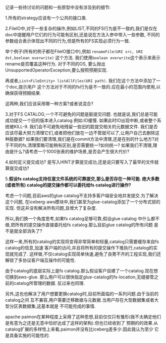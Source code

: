 记录一些待讨论的问题和一些原型中没有涉及到的细节:

1.所有的strategy应该有一个公共的接口类.

2.FileIO中,对于一些复杂的操作,例如LIST,不同的FS行为是不一致的,我们是仅在doc中提醒用户它们的行为可能有区别,还是说在方法入参中带入一些参数,
不同的参数组合表示体现出不同的行为,但是所有的FS实现必须行为一致. 

举个例子(所有的例子都在FileIO接口中),例如 `renameFile(URI src, URI dst,boolean overwrite)` 这个方法.
我们使用`boolean overwrite`这个表示来表示rename是否覆盖这种行为. 对于不同的OS,
要么抛出 UnsupportedOperatorException,要么按照预期实现.

再或者,`List<FileEntity> listAllFiles(URI path)`. 我们在这个方法中添加了一个doc,提示用户
这个方法对于不同的fs行为是不一致的.应在最小的范围内使用,以确保获得预期结果.

这两种,我们应该采用哪一种方案?或者说混合?

3.对于FS CATALOG,一个不可避免的问题是脏提交问题. 也就是说,我们总是可能成功提交一个旧的版本进入catalog.例如:IO缓慢.
如果此时IO出现中断,或者整个系统被KILL-9. 我们会不可避免地残留一些旧的脏提交相关的元数据文件.
我们是否应该尽最大努力清理它们,或者把他们放在一边不管就可以了,让用户自己去删除这种脏数据?
如果我们要清理,我们是在commit方法中清理,还是在别的什么地方?对于不同的fs,清理策略可能稍有区别,是否需要统一?如何统一?
如果我们不清理,理由是什么?请考虑一个1000张表的维护场景,是否会产生很大代价?

4.如何定义提交成功? 是写入HINT才算提交成功,还是说只要写入了最早的文件就算提交成功?

5.**假设fs catalog支持任意文件系统的可靠提交,那么是否存在一种可能. 绝大多数(或者所有)
catalog的提交操作都可以委托给fs catalog进行操作?**

考虑一个问题,目前aws的glue catalog不支持多客户端安全地并发提交.为了解决这个问题,
在iceberg-aws模块中,我们甚至为glue-catalog添加了一个分布式锁的实现.
但这并没有解决所有问题,且增大了复杂度.

所以,我们换一个角度思考,如果fs catalog足够可靠,假设glue catalog 中什么都不做,把所有的提交操作直接委托给fs catalog.那么目前glue catalog的所有问题
是不是就全部消失了?

这样一来,所有的catalog的实现将变得非常简单和轻量,catalog只需要缓存来自fs catalog的信息,加速
客户端的访问,并且将所有的提交操作下推执行,catalog的实现就完成了.
这样做,不仅catalog实现简单快速,避免了良莠不齐的工程实现,我们还解锁了多协议客户端互操作的可能性.

由于catalog的底层实际上是fs catalog.那么假设客户自建了一个catalog.现在想切换到aws-glue.
那么用户可以很快指定glue-catalog的fs-location,无缝接管之前的catalog所管理的数据.
反过来也同理.

另外,这也也解决了用户想要更换catalog时,目前所面临的一系列问题.由于当前的catalog之间
互不兼容,用户需要迁移数据与元数据.当用户存在大型数据集或者大型分区表数据集,这基本就是
不可能完成的事情.

apache paimon在某种程度上采用了这种思想,目前仅仅只有雏形(我不太确定他们是有意为之还是无意中恰好达成了这样的架构).但也已经收到了
预期的的效果.从catalog扩展的多样性上来看,paimon并没有比iceberg差多少.因此我认为至少
它是具备实施的可能性的.
